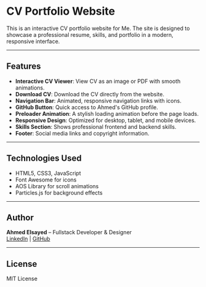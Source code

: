# CV Portfolio Website

This is an interactive CV portfolio website for Me. The site is designed to showcase a professional resume, skills, and portfolio in a modern, responsive interface.

---

## Features

- **Interactive CV Viewer**: View CV as an image or PDF with smooth animations.
- **Download CV**: Download the CV directly from the website.
- **Navigation Bar**: Animated, responsive navigation links with icons.
- **GitHub Button**: Quick access to Ahmed's GitHub profile.
- **Preloader Animation**: A stylish loading animation before the page loads.
- **Responsive Design**: Optimized for desktop, tablet, and mobile devices.
- **Skills Section**: Shows professional frontend and backend skills.
- **Footer**: Social media links and copyright information.

---

## Technologies Used

- HTML5, CSS3, JavaScript
- Font Awesome for icons
- AOS Library for scroll animations
- Particles.js for background effects

---

## Author

**Ahmed Elsayed** – Fullstack Developer & Designer  
[LinkedIn](https://www.linkedin.com/in/ahmed-elsayed-2085a7322/) | [GitHub](https://github.com/AhmedElsayed6179)

---

## License

MIT License

